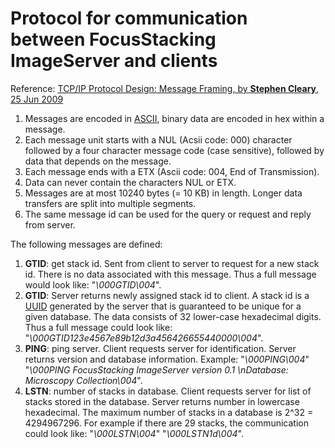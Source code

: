 # Protocol for communication between FocusStacking ImageServer and clients


Reference: [TCP/IP Protocol Design: Message Framing, by **Stephen Cleary**, 25 Jun 2009](http://www.codeproject.com/Articles/37496/TCP-IP-Protocol-Design-Message-Framing)

1. Messages are encoded in [ASCII](http://en.wikipedia.org/wiki/ASCII), binary data are encoded in hex within a message.
2. Each message unit starts with a NUL (Acsii code: 000) character followed by a four character message code (case sensitive), followed by data that depends on the message.
3. Each message ends with a ETX (Ascii code: 004, End of Transmission).
4. Data can never contain the characters NUL or ETX.
5. Messages are at most 10240 bytes (= 10 KB) in length. Longer data transfers are split into multiple segments.
6. The same message id can be used for the query or request and reply from server.

The following messages are defined:

1. **GTID**: get stack id. Sent from client to server to request for a new stack id. There is no data associated with this message. Thus a full message would look like: "_\000GTID\004_".
2. **GTID**: Server returns newly assigned stack id to client. A stack id is a [UUID](http://en.wikipedia.org/wiki/Universally_unique_identifier) generated by the server that is guaranteed to be unique for a given database. The data consists of 32 lower-case hexadecimal digits. Thus a full message could look like: "_\000GTID123e4567e89b12d3a456426655440000\004_".
3. **PING**: ping server. Client requests server for identification. Server returns version and database information. Example: "_\000PING\004_" "_\000PING FocusStacking ImageServer version 0.1 \nDatabase: Microscopy Collection\004_".
4. **LSTN**: number of stacks in database. Client requests server for list of stacks stored in the database. Server returns number in lowercase hexadecimal. The maximum number of stacks in a database is 2^32 = 4294967296. For example if there are 29 stacks, the communication could look like: "_\000LSTN\004_" "_\000LSTN1d\004_".


